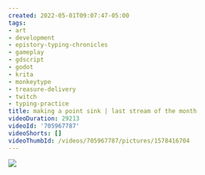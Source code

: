 ```yaml
---
created: 2022-05-01T09:07:47-05:00
tags:
- art
- development
- epistory-typing-chronicles
- gameplay
- gdscript
- godot
- krita
- monkeytype
- treasure-delivery
- twitch
- typing-practice
title: making a point sink | last stream of the month
videoDuration: 29213
videoId: '705967787'
videoShorts: []
videoThumbId: /videos/705967787/pictures/1578416704
---
```


![](20220501140747.jpg)
